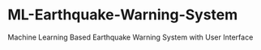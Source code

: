 # ML-Earthquake-Warning-System
Machine Learning Based Earthquake Warning System with User Interface
